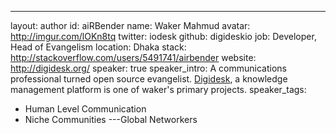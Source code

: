 ---
layout: author
id: aiRBender
name: Waker Mahmud
avatar: http://imgur.com/lOKn8tq
twitter: iodesk
github: digideskio
job: Developer, Head of Evangelism
location: Dhaka
stack: http://stackoverflow.com/users/5491741/airbender
website: http://digidesk.org/
speaker: true
speaker_intro: A communications professional turned open source evangelist. [Digidesk](http://digidesk.org/), a knowledge management platform is one of waker's primary projects. 
speaker_tags:
- Human Level Communication
- Niche Communities
---Global Networkers
